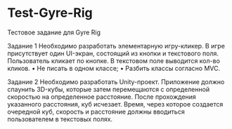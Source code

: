 # Test-Gyre-Rig
Тестовое задание для Gyre Rig

Задание 1
Необходимо разработать элементарную игру-кликер. В игре присутствует один UI-экран,
состоящий из кнопки и текстового поля. Пользователь кликает по кнопке. В текстовом поле
выводится кол-во кликов.
• Не писать в одном классе;
• Разбить классы согласно MVC.

Задание 2
Необходимо разработать Unity-проект. Приложение должно спаунить 3D-кубы, которые затем
перемещаются с определенной скоростью на определенное расстояние. После прохождения
указанного расстояния, куб исчезает. Время, через которое создается очередной куб, скорость
и расстояние должны вводиться пользователем в текстовых полях.
